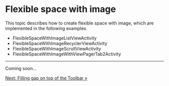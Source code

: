 # Flexible space with image

This topic describes how to create flexible space with image,
which are implemented in the following examples.

* FlexibleSpaceWithImageListViewActivity
* FlexibleSpaceWithImageRecyclerViewActivity
* FlexibleSpaceWithImageScrollViewActivity
* FlexibleSpaceWithImageWithViewPagerTab2Activity

---

Coming soon...

[Next: Filling gap on top of the Toolbar &raquo;](../../docs/basic/filling-gap.md)
